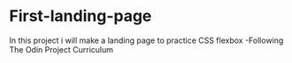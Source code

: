 # First-landing-page
In this project i will make a landing page to practice CSS flexbox
-Following The Odin Project Curriculum